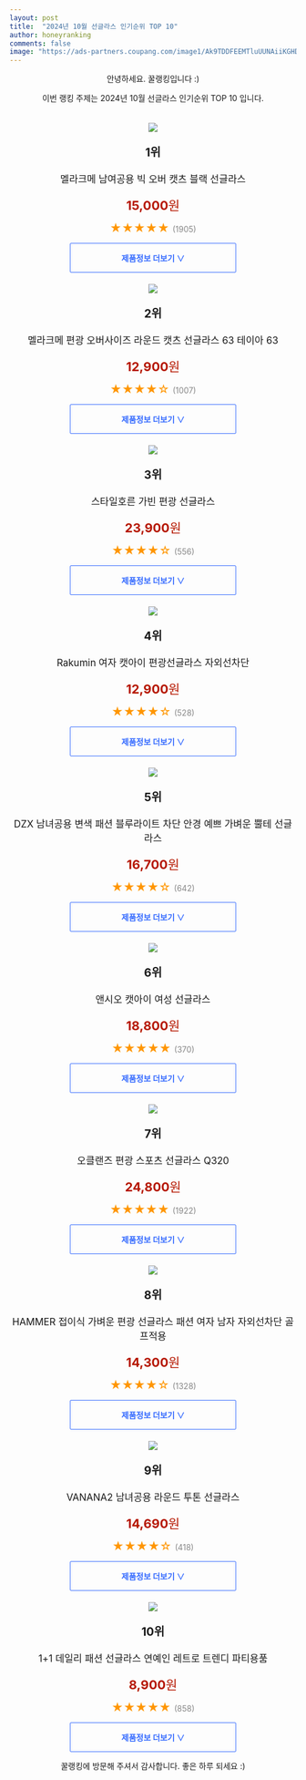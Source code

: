 ```yaml
---
layout: post
title:  "2024년 10월 선글라스 인기순위 TOP 10"
author: honeyranking
comments: false
image: "https://ads-partners.coupang.com/image1/Ak9TDDFEEMTluUUNAiiKGHDUReianpgKEavJPkr8elDrWXqH-uf_ZsdRgg0lrYj12vMC-kwLUUKNdRVAV5piW0JuebAPObbtX0pzlRkRkLB-1MMwvk73Oom3ZDFn8T89RhRGiHMU419yzFjiwJZ1O3kv7q2TOj0d7kggs2cq9fJXVHK7w4i16ohjJBLF0-sK5qDYewU1dvZMAD5boV8FlZxOiEMNczAxQ1H_Lwb-DGMtGh3AB5aoBQM6B2O-tZpHaWbdOIHcwi3iVIXkcZnUouZXBMD2vOdTO6QsEkHWNwjTv5UnotkS4mgbNSUySQ=="
---
```

<p style="text-align: center;">안녕하세요. 꿀랭킹입니다 :)</p>
<p style="text-align: center;">이번 랭킹 주제는 2024년 10월 선글라스 인기순위 TOP 10 입니다.</p><center><img src="https://ads-partners.coupang.com/image1/Ak9TDDFEEMTluUUNAiiKGHDUReianpgKEavJPkr8elDrWXqH-uf_ZsdRgg0lrYj12vMC-kwLUUKNdRVAV5piW0JuebAPObbtX0pzlRkRkLB-1MMwvk73Oom3ZDFn8T89RhRGiHMU419yzFjiwJZ1O3kv7q2TOj0d7kggs2cq9fJXVHK7w4i16ohjJBLF0-sK5qDYewU1dvZMAD5boV8FlZxOiEMNczAxQ1H_Lwb-DGMtGh3AB5aoBQM6B2O-tZpHaWbdOIHcwi3iVIXkcZnUouZXBMD2vOdTO6QsEkHWNwjTv5UnotkS4mgbNSUySQ==" style="margin-top:20px" /></center><p style="text-align: center; font-size: 20px"><b>1위</b></p><p style="text-align: center; font-size: 17px">멜라크메 남여공용 빅 오버 캣츠 블랙 선글라스</p><p style="text-align: center;"><span style="color: #b61800; font-size: 22px;"><b>15,000</b>원</span></p><p style="text-align: center;"><span style="color: #ff9600; font-size: 20px;">★★★★★ </span><span style="color: #878787;">(1905)</span></p><center><a href="https://link.coupang.com/re/AFFSDP?lptag=AF3899140&subid=honeyrank&pageKey=2082223437&itemId=3537088872&vendorItemId=86213775191&traceid=V0-153-c8e87f3b8a9839ee&clickBeacon=81f75440-8891-11ef-8441-203499cd24ac%7E3&requestid=20241012210000305029680725&token=31850C%7CMIXED"><div style="font-size: 14px; display: inline-block; padding: 15px 90px; color: #346aff; border-radius: 2px; border: 1px solid #346aff; cursor: pointer;"><b>제품정보 더보기 &or;</b></div></a></center><center><img src="https://ads-partners.coupang.com/image1/IqAEQBDPgQFe0osZInjwIPLLut5-BPyh18VTrIcUkItAqTt6QyNJJdO4gnQbyLdX_Ba8lGR6YUeiQGLO9Wg9XGxvUEksT0fHOpvq5yp09qJV1BhbLrGTXSAxUrLYy7le0wRCvqIWw2NQol2chEOXdtYqYYFrWoNu9ScrrfuZinUQE5lhFjiXZTT2E0u3pcWFNkxX1rCiIeTQbZ34pT3Hr0Xs8yVif93do9ALG-RBwOArdi5dFAPjZrr07i50JIZZ2YBBxtH0VJlSb42UNIvzpdMs" style="margin-top:20px" /></center><p style="text-align: center; font-size: 20px"><b>2위</b></p><p style="text-align: center; font-size: 17px">멜라크메 편광 오버사이즈 라운드 캣츠 선글라스 63 테이아 63</p><p style="text-align: center;"><span style="color: #b61800; font-size: 22px;"><b>12,900</b>원</span></p><p style="text-align: center;"><span style="color: #ff9600; font-size: 20px;">★★★★☆ </span><span style="color: #878787;">(1007)</span></p><center><a href="https://link.coupang.com/re/AFFSDP?lptag=AF3899140&subid=honeyrank&pageKey=2087062030&itemId=3545094071&vendorItemId=86265581946&traceid=V0-153-c281dbd4ab0b0b14&requestid=20241012210000305029680725&token=31850C%7CMIXED"><div style="font-size: 14px; display: inline-block; padding: 15px 90px; color: #346aff; border-radius: 2px; border: 1px solid #346aff; cursor: pointer;"><b>제품정보 더보기 &or;</b></div></a></center><center><img src="https://ads-partners.coupang.com/image1/RLWbhL61gSUHnqv0RLUIfXugc0rP3HEMk8cCLuS1y0Fp1jABAhE8hTRqx38PNxmseWyVFeDAr2wMwwWjyErraAFA8ltJh0j3yQhurC3tWJCCirCxCmR9jSWAxYbIM3di1STxQdSt_QOeKEbaeGW_AddEkRANpG3b9eeiXVF2skyy3nbmX0nlpIPbZOJ9Q9oMCF0U2ZNFbIvLL6Ydi7t9XMedKe-UAoxffqD9shVPt7BDGkuxUGAXA9yvHEOCBJJ-6kbc75jweeeiAF5jX6nrwmiRzkbykUhG5xE9eiotFxNa1QOxkeMCkP8=" style="margin-top:20px" /></center><p style="text-align: center; font-size: 20px"><b>3위</b></p><p style="text-align: center; font-size: 17px">스타일호른 가빈 편광 선글라스</p><p style="text-align: center;"><span style="color: #b61800; font-size: 22px;"><b>23,900</b>원</span></p><p style="text-align: center;"><span style="color: #ff9600; font-size: 20px;">★★★★☆ </span><span style="color: #878787;">(556)</span></p><center><a href="https://link.coupang.com/re/AFFSDP?lptag=AF3899140&subid=honeyrank&pageKey=5315492295&itemId=7715737429&vendorItemId=75146505219&traceid=V0-153-a7294d75cd3d1712&requestid=20241012210000305029680725&token=31850C%7CMIXED"><div style="font-size: 14px; display: inline-block; padding: 15px 90px; color: #346aff; border-radius: 2px; border: 1px solid #346aff; cursor: pointer;"><b>제품정보 더보기 &or;</b></div></a></center><center><img src="https://ads-partners.coupang.com/image1/lzLItEM8DcMuj1pJl3zmvsvOfVM6W9oaMZy96mzzJwwvDoN1l5yOLGc4km6L_VZKOx703HJIxBR1gFBaLkd0KVOvOX54naXKxfgeLHll8ZzS9kmKWGMEsAMubw-5-BFx2ONdnsLCYACirTLk4udEy77xtxq_1ugfKERb5wQR99x2zSqJ1K_MxA4BLm826XyefyMcmpgbJyzonrOLo_gVhYzeNNok0SaNrOB1d1aFNYC79xG_DGVYYoQdq0VDeb3TNiOrBeFGyK2tRTLO2iHNUriCx5egm60lahBID0zmfNkTNNqCXDQWnVJd" style="margin-top:20px" /></center><p style="text-align: center; font-size: 20px"><b>4위</b></p><p style="text-align: center; font-size: 17px">Rakumin 여자 캣아이 편광선글라스 자외선차단</p><p style="text-align: center;"><span style="color: #b61800; font-size: 22px;"><b>12,900</b>원</span></p><p style="text-align: center;"><span style="color: #ff9600; font-size: 20px;">★★★★☆ </span><span style="color: #878787;">(528)</span></p><center><a href="https://link.coupang.com/re/AFFSDP?lptag=AF3899140&subid=honeyrank&pageKey=7925636963&itemId=21787767834&vendorItemId=88949377762&traceid=V0-153-349d1db221a9dd93&requestid=20241012210000305029680725&token=31850C%7CMIXED"><div style="font-size: 14px; display: inline-block; padding: 15px 90px; color: #346aff; border-radius: 2px; border: 1px solid #346aff; cursor: pointer;"><b>제품정보 더보기 &or;</b></div></a></center><center><img src="https://ads-partners.coupang.com/image1/kpA4CDVmGt853QtBkmMJCcwhANMIMQOGG8WOWrflpjq9yye7lI08i1w6seuNFhnW84mrvR04y65GANbntd0MZeVVSGlOxUz8p0zcAqVOYSGcSyjwHOpAWtkx-9bxeXDTW1uKrbQYTj7s-GMYCWeHofXtICISFHIJHT6tt1HztcxGq5U5GcSEcer_CP-xj6XdVRcwnEfk7J3AeRPvmT_N7yoSpObwvXV-1s1ROXUZmzXf_9KfxGopzeC61traKhTTf-u_iwETKw-3TOXqGicAxX_Pq7gZ8IspWhMBV43sDIyZ1QMO_k-UE-SYCw==" style="margin-top:20px" /></center><p style="text-align: center; font-size: 20px"><b>5위</b></p><p style="text-align: center; font-size: 17px">DZX 남녀공용 변색 패션 블루라이트 차단 안경 예쁘 가벼운 뿔테 선글라스</p><p style="text-align: center;"><span style="color: #b61800; font-size: 22px;"><b>16,700</b>원</span></p><p style="text-align: center;"><span style="color: #ff9600; font-size: 20px;">★★★★☆ </span><span style="color: #878787;">(642)</span></p><center><a href="https://link.coupang.com/re/AFFSDP?lptag=AF3899140&subid=honeyrank&pageKey=8161802344&itemId=23271349472&vendorItemId=90349344135&traceid=V0-153-001a028edaae76d9&requestid=20241012210000305029680725&token=31850C%7CMIXED"><div style="font-size: 14px; display: inline-block; padding: 15px 90px; color: #346aff; border-radius: 2px; border: 1px solid #346aff; cursor: pointer;"><b>제품정보 더보기 &or;</b></div></a></center><center><img src="https://ads-partners.coupang.com/image1/9yWyfpK1WqwXOWdg93irb4AHvTGA3PBoicqr1uCjOhOPC4EUoM9qmA5HNPPGVo-zQaay9NjDbvr61G6V04dscIT25LYl9O6LaHKWUsNgxbR2GgDxc6tGpChoEI4zyooRE3J4M5JWdGAfPx4HgPsqCpdEA9q7fAHBkDU-l6Hql1t0PSl5VD8U18jmsm9ihwlPTi-e4_stIBgEZHDllmRblwBSBQW5LP7aR03lhcLRc4O1VZ9XkB1WbdApj3ZmGpX3RjWtGT-X45Cc-oMKiF6K7jnOuUe_FMnGwvriVSWqqk6ihKs8BpUVMwC258tYFVUh" style="margin-top:20px" /></center><p style="text-align: center; font-size: 20px"><b>6위</b></p><p style="text-align: center; font-size: 17px">앤시오 캣아이 여성 선글라스</p><p style="text-align: center;"><span style="color: #b61800; font-size: 22px;"><b>18,800</b>원</span></p><p style="text-align: center;"><span style="color: #ff9600; font-size: 20px;">★★★★★ </span><span style="color: #878787;">(370)</span></p><center><a href="https://link.coupang.com/re/AFFSDP?lptag=AF3899140&subid=honeyrank&pageKey=8266221296&itemId=23818691692&vendorItemId=90842437486&traceid=V0-153-33024bd251694b30&clickBeacon=81f77b50-8891-11ef-bd16-a234f4c974cf%7E3&requestid=20241012210000305029680725&token=31850C%7CMIXED"><div style="font-size: 14px; display: inline-block; padding: 15px 90px; color: #346aff; border-radius: 2px; border: 1px solid #346aff; cursor: pointer;"><b>제품정보 더보기 &or;</b></div></a></center><center><img src="https://ads-partners.coupang.com/image1/OgdeNvFYlCm4umBaOiFVePZ6cTtFzwL5OOCPPrbzo2tqLbCd7CIYkqY7DdE9usxgaUXoYsDs1WoGL6EDHR7nTEYDKagc4h9Wy4ovqv9hGcLR0fWWYffAWwOyeU3rkdXePWM2KyDZIwTmUOEDpUSaf2CcVRkxAzxjU4gih4Yx0mI9sbJIsVfD99zqJek8h_AFNizQ_EK1yEJ6Z9wqgJTKZIIP3rfEaoyJxE6CZz-XFsElj5zCPNCmlJoIfs25qO4JwgLJhP2ZvaRN41mBVjwOe_7JrSEit5y9jqM=" style="margin-top:20px" /></center><p style="text-align: center; font-size: 20px"><b>7위</b></p><p style="text-align: center; font-size: 17px">오클랜즈 편광 스포츠 선글라스 Q320</p><p style="text-align: center;"><span style="color: #b61800; font-size: 22px;"><b>24,800</b>원</span></p><p style="text-align: center;"><span style="color: #ff9600; font-size: 20px;">★★★★★ </span><span style="color: #878787;">(1922)</span></p><center><a href="https://link.coupang.com/re/AFFSDP?lptag=AF3899140&subid=honeyrank&pageKey=62321887&itemId=212811156&vendorItemId=3507189012&traceid=V0-153-6cf166500e0940c1&requestid=20241012210000305029680725&token=31850C%7CMIXED"><div style="font-size: 14px; display: inline-block; padding: 15px 90px; color: #346aff; border-radius: 2px; border: 1px solid #346aff; cursor: pointer;"><b>제품정보 더보기 &or;</b></div></a></center><center><img src="https://ads-partners.coupang.com/image1/Z_vFnuOq04JeWOMIZ9HWQcHlmuQ7V8gsjbdgUpn3S2_DotrbGm-YGs3o7YFr9S0FL0rNTq8X270-ldw7YnfWuMSa7DmkTwm2U_jvsFs6yjfPG9cirKMYNu3T0vNux5UspxvgSRbKvRbhNYcIMUbS6hPDFnJsSNW-HOCUgZyHqvXcFXpZopGzOQ9vzEZHcP7ZFo5I69Lfd59lqvZJn_w5pvfvpV3Pyp3BiOHA9u_3z-_uLU5uKIAC-Bvi9jBrd6LyGSPAGqo3FBhrkV5D5NS7ljpw7Cdxw0eeI8BdIhyZ_63DEf9kY1vsRpM=" style="margin-top:20px" /></center><p style="text-align: center; font-size: 20px"><b>8위</b></p><p style="text-align: center; font-size: 17px">HAMMER 접이식 가벼운 편광 선글라스 패션 여자 남자 자외선차단 골프적용</p><p style="text-align: center;"><span style="color: #b61800; font-size: 22px;"><b>14,300</b>원</span></p><p style="text-align: center;"><span style="color: #ff9600; font-size: 20px;">★★★★☆ </span><span style="color: #878787;">(1328)</span></p><center><a href="https://link.coupang.com/re/AFFSDP?lptag=AF3899140&subid=honeyrank&pageKey=7442939144&itemId=19358216351&vendorItemId=90838625630&traceid=V0-153-01e9e39c3a0f5dae&requestid=20241012210000305029680725&token=31850C%7CMIXED"><div style="font-size: 14px; display: inline-block; padding: 15px 90px; color: #346aff; border-radius: 2px; border: 1px solid #346aff; cursor: pointer;"><b>제품정보 더보기 &or;</b></div></a></center><center><img src="https://ads-partners.coupang.com/image1/k5uNppzqwf4aykJpk2SAShzP5VlYkHhWHHw-bEpSfoUxWkN93ZQTDO2S4LQOAFREPVWWeEiiq8x6Nx8hCK39aTPmS8pdhInMfa4ji6Q-cowZHN3Wm2c1y-U36pT0cx7_LZpqCcajpV_yvr2BXhwrvLelRQ_JbZR6CYyzMm1tC4PuGTPZ0d_MgPCQ1dXa3YFQqwGd7wCyhfOc11J2xKmFS2w3WNBeufCErkuIR3uskFZd7JRKL47MVKpkfkCKHiwb5rOoPx42z8UgCnd3VjSyijoisDx8Bn9fjbOeoEA0TAwLNclKCtmekl7mFA==" style="margin-top:20px" /></center><p style="text-align: center; font-size: 20px"><b>9위</b></p><p style="text-align: center; font-size: 17px">VANANA2 남녀공용 라운드 투톤 선글라스</p><p style="text-align: center;"><span style="color: #b61800; font-size: 22px;"><b>14,690</b>원</span></p><p style="text-align: center;"><span style="color: #ff9600; font-size: 20px;">★★★★☆ </span><span style="color: #878787;">(418)</span></p><center><a href="https://link.coupang.com/re/AFFSDP?lptag=AF3899140&subid=honeyrank&pageKey=6474105098&itemId=14143126338&vendorItemId=81389741406&traceid=V0-153-8f184f8868e52694&requestid=20241012210000305029680725&token=31850C%7CMIXED"><div style="font-size: 14px; display: inline-block; padding: 15px 90px; color: #346aff; border-radius: 2px; border: 1px solid #346aff; cursor: pointer;"><b>제품정보 더보기 &or;</b></div></a></center><center><img src="https://ads-partners.coupang.com/image1/BQSTFnJxSdNnS3AkBZS3ef-8VPh1a-ys7GVjGPCFumxbJtBH5dyCDwVoC28K0iRWLlXlIo2QOzegzEDnNGOeWVTBuMhmiByVyLjNB7mGn6dPzN3iRmgHDSEw90mrv8TITz6GwIslnapUevMzU32plUnshsK_erZBD4K3eKenTZWpQ-uyZXuQpv_nLZgONZ4OWTqvq44qZzSTE4dYFBRN01PFtKF9ykJLNk7YV8d1UQxOMP5jnVV8wue0rLe-i9WPsQB5SrDQUXrRV3AWVHkb9a_ogMUCL5Dk2FlwlfLFJFwnIq5zvUXlF0LFpRiRUio9" style="margin-top:20px" /></center><p style="text-align: center; font-size: 20px"><b>10위</b></p><p style="text-align: center; font-size: 17px">1+1 데일리 패션 선글라스 연예인 레트로 트렌디 파티용품</p><p style="text-align: center;"><span style="color: #b61800; font-size: 22px;"><b>8,900</b>원</span></p><p style="text-align: center;"><span style="color: #ff9600; font-size: 20px;">★★★★★ </span><span style="color: #878787;">(858)</span></p><center><a href="https://link.coupang.com/re/AFFSDP?lptag=AF3899140&subid=honeyrank&pageKey=8259320076&itemId=23790648846&vendorItemId=90814696084&traceid=V0-153-a0217224b6d15e10&clickBeacon=81f77b50-8891-11ef-9dfa-f83b50ed3f6a%7E3&requestid=20241012210000305029680725&token=31850C%7CMIXED"><div style="font-size: 14px; display: inline-block; padding: 15px 90px; color: #346aff; border-radius: 2px; border: 1px solid #346aff; cursor: pointer;"><b>제품정보 더보기 &or;</b></div></a></center><p style="text-align: center;">꿀랭킹에 방문해 주셔서 감사합니다. 좋은 하루 되세요 :)</p>
